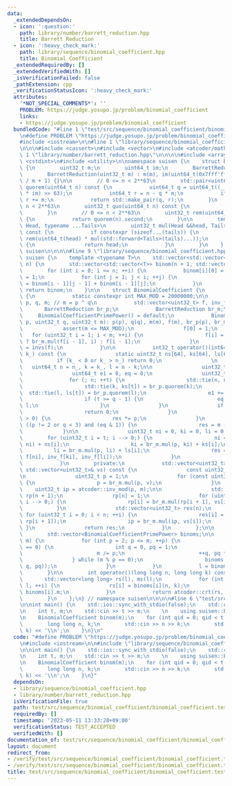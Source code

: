```yaml
---
data:
  _extendedDependsOn:
  - icon: ':question:'
    path: library/number/barrett_reduction.hpp
    title: Barrett Reduction
  - icon: ':heavy_check_mark:'
    path: library/sequence/binomial_coefficient.hpp
    title: Binomial Coefficient
  _extendedRequiredBy: []
  _extendedVerifiedWith: []
  _isVerificationFailed: false
  _pathExtension: cpp
  _verificationStatusIcon: ':heavy_check_mark:'
  attributes:
    '*NOT_SPECIAL_COMMENTS*': ''
    PROBLEM: https://judge.yosupo.jp/problem/binomial_coefficient
    links:
    - https://judge.yosupo.jp/problem/binomial_coefficient
  bundledCode: "#line 1 \"test/src/sequence/binomial_coefficient/binomial_coefficient.test.cpp\"\
    \n#define PROBLEM \"https://judge.yosupo.jp/problem/binomial_coefficient\"\n\n\
    #include <iostream>\n\n#line 1 \"library/sequence/binomial_coefficient.hpp\"\n\
    \n\n\n#include <cassert>\n#include <vector>\n#include <atcoder/math>\n\n#line\
    \ 1 \"library/number/barrett_reduction.hpp\"\n\n\n\n#include <array>\n#include\
    \ <cstdint>\n#include <utility>\n\nnamespace suisen {\n    struct BarrettReduction\
    \ {\n        uint32_t m;\n        uint64_t im;\n        BarrettReduction() = default;\n\
    \        BarrettReduction(uint32_t m) : m(m), im(uint64_t(0x7fff'ffff'ffff'ffff)\
    \ / m + 1) {}\n\n        // 0 <= n < 2**63\n        std::pair<uint64_t, uint32_t>\
    \ quorem(uint64_t n) const {\n            uint64_t q = uint64_t((__uint128_t(n)\
    \ * im) >> 63);\n            int64_t r = n - q * m;\n            if (r < 0) --q,\
    \ r += m;\n            return std::make_pair(q, r);\n        }\n        // 0 <=\
    \ n < 2**63\n        uint32_t quo(uint64_t n) const {\n            return quorem(n).first;\n\
    \        }\n        // 0 <= n < 2**63\n        uint32_t rem(uint64_t n) const\
    \ {\n            return quorem(n).second;\n        }\n\n        template <typename\
    \ Head, typename ...Tails>\n        uint32_t mul(Head &&head, Tails &&...tails)\
    \ const {\n            if constexpr (sizeof...(tails)) {\n                return\
    \ rem(uint64_t(head) * mul(std::forward<Tails>(tails)...));\n            } else\
    \ {\n                return head;\n            }\n        }\n    };\n} // namespace\
    \ suisen\n\n\n\n#line 9 \"library/sequence/binomial_coefficient.hpp\"\n\nnamespace\
    \ suisen {\n    template <typename T>\n    std::vector<std::vector<T>> binom_table(int\
    \ n) {\n        std::vector<std::vector<T>> binom(n + 1, std::vector<T>(n + 1));\n\
    \        for (int i = 0; i <= n; ++i) {\n            binom[i][0] = binom[i][i]\
    \ = 1;\n            for (int j = 1; j < i; ++j) {\n                binom[i][j]\
    \ = binom[i - 1][j - 1] + binom[i - 1][j];\n            }\n        }\n       \
    \ return binom;\n    }\n\n    struct BinomialCoefficient {\n        struct BinomialCoefficientPrimePower\
    \ {\n            static constexpr int MAX_MOD = 20000000;\n\n            uint32_t\
    \ p, q, m; // m = p ^ q\n            std::vector<uint32_t> f, inv_f;\n\n     \
    \       BarrettReduction br_p;\n            BarrettReduction br_m;\n\n       \
    \     BinomialCoefficientPrimePower() = default;\n            BinomialCoefficientPrimePower(uint32_t\
    \ p, uint32_t q, uint32_t m): p(p), q(q), m(m), f(m), br_p(p), br_m(m) {\n   \
    \             assert(m <= MAX_MOD);\n                f[0] = 1;\n             \
    \   for (uint32_t i = 1; i < m; ++i) {\n                    f[i] = br_p.rem(i)\
    \ ? br_m.mul(f[i - 1], i) : f[i - 1];\n                }\n                inv_f\
    \ = invs(f);\n            }\n\n            int32_t operator()(int64_t n_, int64_t\
    \ k_) const {\n                static uint32_t ns[64], ks[64], ls[64];\n     \
    \           if (k_ < 0 or k_ > n_) return 0;\n                \n             \
    \   uint64_t n = n_, k = k_, l = n - k;\n\n                uint32_t res = 1;\n\
    \                uint64_t e1 = 0, eq = 0;\n                uint32_t t = 0;\n \
    \               for (; n; ++t) {\n                    std::tie(n, ns[t]) = br_p.quorem(n);\n\
    \                    std::tie(k, ks[t]) = br_p.quorem(k);\n                  \
    \  std::tie(l, ls[t]) = br_p.quorem(l);\n                    e1 += n - k - l;\n\
    \                    if (t >= q - 1) {\n                        eq += n - k -\
    \ l;\n                    }\n                }\n                if (e1 >= q) {\n\
    \                    return 0;\n                }\n                while (e1--\
    \ > 0) {\n                    res *= p;\n                }\n                if\
    \ ((p != 2 or q < 3) and (eq & 1)) {\n                    res = m - res;\n   \
    \             }\n\n                uint32_t ni = 0, ki = 0, li = 0;\n        \
    \        for (uint32_t i = t; i --> 0;) {\n                    ni = br_m.mul(p,\
    \ ni) + ns[i];\n                    ki = br_m.mul(p, ki) + ks[i];\n          \
    \          li = br_m.mul(p, li) + ls[i];\n                    res = br_m.mul(res,\
    \ f[ni], inv_f[ki], inv_f[li]);\n                }\n                return res;\n\
    \            }\n        private:\n            std::vector<uint32_t> invs(const\
    \ std::vector<uint32_t>& vs) const {\n                const uint32_t n = vs.size();\n\
    \n                uint32_t p = 1;\n                for (const uint32_t& v : vs)\
    \ {\n                    p = br_m.mul(p, v);\n                }\n            \
    \    uint32_t ip = atcoder::inv_mod(p, m);\n\n                std::vector<uint32_t>\
    \ rp(n + 1);\n                rp[n] = 1;\n                for (uint32_t i = n;\
    \ i --> 0;) {\n                    rp[i] = br_m.mul(rp[i + 1], vs[i]);\n     \
    \           }\n                std::vector<uint32_t> res(n);\n               \
    \ for (uint32_t i = 0; i < n; ++i) {\n                    res[i] = br_m.mul(ip,\
    \ rp[i + 1]);\n                    ip = br_m.mul(ip, vs[i]);\n               \
    \ }\n                return res;\n            }\n        };\n\n        int l;\n\
    \        std::vector<BinomialCoefficientPrimePower> binoms;\n\n        BinomialCoefficient(int\
    \ m) {\n            for (int p = 2; p <= m; ++p) {\n                if (m % p\
    \ == 0) {\n                    int q = 0, pq = 1;\n                    do {\n\
    \                        m /= p;\n                        ++q, pq *= p;\n    \
    \                } while (m % p == 0);\n                    binoms.push_back(BinomialCoefficientPrimePower(p,\
    \ q, pq));\n                }\n            }\n            l = binoms.size();\n\
    \        }\n\n        int operator()(long long n, long long k) const {\n     \
    \       std::vector<long long> rs(l), ms(l);\n            for (int i = 0; i <\
    \ l; ++i) {\n                rs[i] = binoms[i](n, k);\n                ms[i] =\
    \ binoms[i].m;\n            }\n            return atcoder::crt(rs, ms).first;\n\
    \        }\n    };\n} // namespace suisen\n\n\n\n#line 6 \"test/src/sequence/binomial_coefficient/binomial_coefficient.test.cpp\"\
    \n\nint main() {\n    std::ios::sync_with_stdio(false);\n    std::cin.tie(nullptr);\n\
    \n    int t, m;\n    std::cin >> t >> m;\n    \n    using suisen::BinomialCoefficient;\n\
    \n    BinomialCoefficient binom(m);\n    for (int qid = 0; qid < t; ++qid) {\n\
    \        long long n, k;\n        std::cin >> n >> k;\n        std::cout << binom(n,\
    \ k) << '\\n';\n    }\n}\n"
  code: "#define PROBLEM \"https://judge.yosupo.jp/problem/binomial_coefficient\"\n\
    \n#include <iostream>\n\n#include \"library/sequence/binomial_coefficient.hpp\"\
    \n\nint main() {\n    std::ios::sync_with_stdio(false);\n    std::cin.tie(nullptr);\n\
    \n    int t, m;\n    std::cin >> t >> m;\n    \n    using suisen::BinomialCoefficient;\n\
    \n    BinomialCoefficient binom(m);\n    for (int qid = 0; qid < t; ++qid) {\n\
    \        long long n, k;\n        std::cin >> n >> k;\n        std::cout << binom(n,\
    \ k) << '\\n';\n    }\n}"
  dependsOn:
  - library/sequence/binomial_coefficient.hpp
  - library/number/barrett_reduction.hpp
  isVerificationFile: true
  path: test/src/sequence/binomial_coefficient/binomial_coefficient.test.cpp
  requiredBy: []
  timestamp: '2023-05-11 13:33:28+09:00'
  verificationStatus: TEST_ACCEPTED
  verifiedWith: []
documentation_of: test/src/sequence/binomial_coefficient/binomial_coefficient.test.cpp
layout: document
redirect_from:
- /verify/test/src/sequence/binomial_coefficient/binomial_coefficient.test.cpp
- /verify/test/src/sequence/binomial_coefficient/binomial_coefficient.test.cpp.html
title: test/src/sequence/binomial_coefficient/binomial_coefficient.test.cpp
---
```

